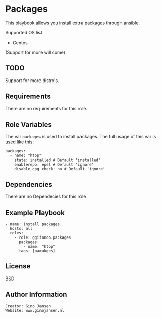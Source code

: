 Packages
=========

This playbook allows you install extra packages through ansible.

Supported OS list
- Centos

(Support for more will come)


TODO
----

Support for more distro's.

Requirements
------------

There are no requirements for this role.


Role Variables
--------------

The var `packages` is used to install packages. The full usage of this var is used like this:
```
packages:
  - name: "htop"
    state: installed # Default 'installed'
    enablerepo: epel # Default 'ignore'
    disable_gpg_check: no # Default 'ignore'
```


Dependencies
------------

There are no Dependecies for this role

Example Playbook
----------------

    - name: Install packages
      hosts: all
      roles:
        - role: ggiinnoo.packages
          packages:
            - name: "htop"
          tags: [pacakges]

License
-------

BSD

Author Information
------------------

    Creator: Gino Jansen
    Website: www.ginojansen.nl

